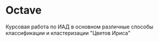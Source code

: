 # Octave
Курсовая работа по ИАД в основном различные способы классификации и кластеризации "Цветов Ириса"
